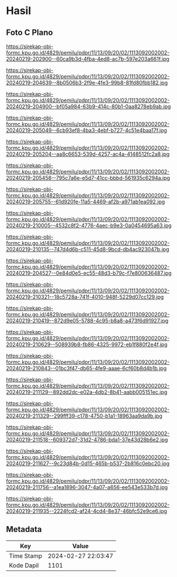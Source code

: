 # Hasil

## Foto C Plano

https://sirekap-obj-formc.kpu.go.id/4829/pemilu/pdpr/11/13/09/20/02/1113092002002-20240219-202900--60ca9b3d-4fba-4ed8-ac7b-597e203a661f.jpg

https://sirekap-obj-formc.kpu.go.id/4829/pemilu/pdpr/11/13/09/20/02/1113092002002-20240219-204639--8b0506b3-2f9e-4fe3-99b8-81fd80fbb182.jpg

https://sirekap-obj-formc.kpu.go.id/4829/pemilu/pdpr/11/13/09/20/02/1113092002002-20240219-204900--bf05a984-63b9-414c-80b1-0aa8278eb9ab.jpg

https://sirekap-obj-formc.kpu.go.id/4829/pemilu/pdpr/11/13/09/20/02/1113092002002-20240219-205049--6cb93ef8-4ba3-4ebf-b727-4c51e4baa17f.jpg

https://sirekap-obj-formc.kpu.go.id/4829/pemilu/pdpr/11/13/09/20/02/1113092002002-20240219-205204--aa8c6653-539d-4257-ac4a-4148512fc2a8.jpg

https://sirekap-obj-formc.kpu.go.id/4829/pemilu/pdpr/11/13/09/20/02/1113092002002-20240219-205458--795c7a6e-e5d7-41cc-bbbd-561935c6294a.jpg

https://sirekap-obj-formc.kpu.go.id/4829/pemilu/pdpr/11/13/09/20/02/1113092002002-20240219-205755--61d920fe-11a5-4469-af2b-a971ab1ea092.jpg

https://sirekap-obj-formc.kpu.go.id/4829/pemilu/pdpr/11/13/09/20/02/1113092002002-20240219-210005--4532c8f2-4776-4aec-b9e3-0a0454695a63.jpg

https://sirekap-obj-formc.kpu.go.id/4829/pemilu/pdpr/11/13/09/20/02/1113092002002-20240219-210135--747d4d6b-c511-45d8-9bcd-db4ac923047b.jpg

https://sirekap-obj-formc.kpu.go.id/4829/pemilu/pdpr/11/13/09/20/02/1113092002002-20240219-204527--0e84d0e5-ec55-48d3-b79c-f7e800636487.jpg

https://sirekap-obj-formc.kpu.go.id/4829/pemilu/pdpr/11/13/09/20/02/1113092002002-20240219-210321--18c5728a-741f-4010-948f-5229d07cc129.jpg

https://sirekap-obj-formc.kpu.go.id/4829/pemilu/pdpr/11/13/09/20/02/1113092002002-20240219-210419--872d9e05-5788-4c95-b8a8-a473f6d91927.jpg

https://sirekap-obj-formc.kpu.go.id/4829/pemilu/pdpr/11/13/09/20/02/1113092002002-20240219-210629--508939b8-fb86-4325-9972-eb1f880f2e4f.jpg

https://sirekap-obj-formc.kpu.go.id/4829/pemilu/pdpr/11/13/09/20/02/1113092002002-20240219-210843--01bc3f47-db65-4fe9-aaae-6cf60b8d4b1b.jpg

https://sirekap-obj-formc.kpu.go.id/4829/pemilu/pdpr/11/13/09/20/02/1113092002002-20240219-211129--892dd2dc-e02a-4db2-8b41-aabb005151ec.jpg

https://sirekap-obj-formc.kpu.go.id/4829/pemilu/pdpr/11/13/09/20/02/1113092002002-20240219-211329--299fff39-c178-4750-b1a1-18963aa9da9b.jpg

https://sirekap-obj-formc.kpu.go.id/4829/pemilu/pdpr/11/13/09/20/02/1113092002002-20240219-211518--609372d7-31d2-4786-bda1-37e43d28b6e2.jpg

https://sirekap-obj-formc.kpu.go.id/4829/pemilu/pdpr/11/13/09/20/02/1113092002002-20240219-211627--9c23d84b-0d15-465b-b537-2b816c0ebc20.jpg

https://sirekap-obj-formc.kpu.go.id/4829/pemilu/pdpr/11/13/09/20/02/1113092002002-20240219-211756--a1ea1896-3047-4a07-a656-ee543e533b7d.jpg

https://sirekap-obj-formc.kpu.go.id/4829/pemilu/pdpr/11/13/09/20/02/1113092002002-20240219-211935--2224fcd2-af24-4cd4-8e37-46bfc52e9ce6.jpg


## Metadata

| Key        | Value               |
| ---------- | ------------------- |
| Time Stamp | 2024-02-27 22:03:47 |
| Kode Dapil | 1101                |



